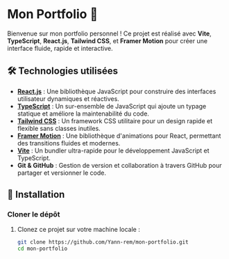 # Mon Portfolio 🎨

Bienvenue sur mon portfolio personnel ! Ce projet est réalisé avec **Vite**, **TypeScript**, **React.js**, **Tailwind CSS**, et **Framer Motion** pour créer une interface fluide, rapide et interactive.

## 🛠️ Technologies utilisées

- **[React.js](https://reactjs.org/)** : Une bibliothèque JavaScript pour construire des interfaces utilisateur dynamiques et réactives.
- **[TypeScript](https://www.typescriptlang.org/)** : Un sur-ensemble de JavaScript qui ajoute un typage statique et améliore la maintenabilité du code.
- **[Tailwind CSS](https://tailwindcss.com/)** : Un framework CSS utilitaire pour un design rapide et flexible sans classes inutiles.
- **[Framer Motion](https://www.framer.com/motion/)** : Une bibliothèque d'animations pour React, permettant des transitions fluides et modernes.
- **[Vite](https://vitejs.dev/)** : Un bundler ultra-rapide pour le développement JavaScript et TypeScript.
- **Git & GitHub** : Gestion de version et collaboration à travers GitHub pour partager et versionner le code.

## 🚀 Installation

### Cloner le dépôt

1. Clonez ce projet sur votre machine locale :
   ```bash
   git clone https://github.com/Yann-rem/mon-portfolio.git
   cd mon-portfolio
   ```
